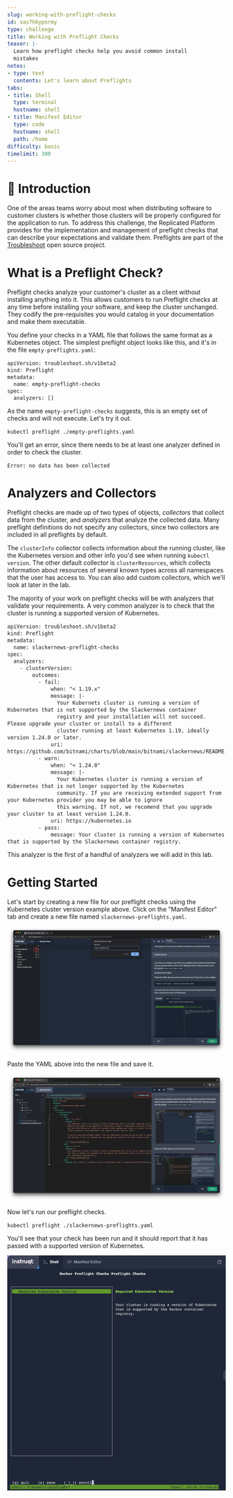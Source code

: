 ```yaml
---
slug: working-with-preflight-checks
id: vas7h6ypnrmy
type: challenge
title: Working with Preflight Checks
teaser: |-
  Learn how preflight checks help you avoid common install
  mistakes
notes:
- type: text
  contents: Let's learn about Preflights
tabs:
- title: Shell
  type: terminal
  hostname: shell
- title: Manifest Editor
  type: code
  hostname: shell
  path: /home
difficulty: basic
timelimit: 300
---
```


👋 Introduction
===============

One of the areas teams worry about most when distributing software
to customer clusters is whether those clusters will be properly
configured for the application to run. To address this challenge,
the Replicated Platform provides for the implementation and
management of preflight checks that can describe your expectations
and validate them. Preflights are part of the
[Troubleshoot](https://troubleshoot.sh) open source project.

What is a Preflight Check?
===========================

Preflight checks analyze your customer's cluster as a client without
installing anything into it. This allows customers to run Preflight
checks at any time before installing your software, and keep the
cluster unchanged. They codify the pre-requisites you would catalog
in your documentation and make them executable.

You define your checks in a YAML file that follows the same format
as a Kubernetes object. The simplest preflight object looks like this,
and it's in the file `empty-preflights.yaml`:

```
apiVersion: troubleshoot.sh/v1beta2
kind: Preflight
metadata:
  name: empty-preflight-checks
spec:
  analyzers: []
```

As the name `empty-preflight-checks` suggests, this is an empty set
of checks and will not execute. Let's try it out.

```
kubectl preflight ./empty-preflights.yaml
```

You'll get an error, since there needs to be at least one analyzer
defined in order to check the cluster.

```
Error: no data has been collected
```

Analyzers and Collectors
========================

Preflight checks are made up of two types of objects, _collectors_
that collect data from the cluster, and _analyzers_ that analyze
the collected data. Many preflight definitions do not specify any
collectors, since two collectors are included in all preflights
by default.

The `clusterInfo` collector collects information about the running
cluster, like the Kubernetes version and other info you'd see when
running `kubectl version`. The other default collector is
`clusterResources`, which collects information about resources of
several known types across all namespaces that the user has
access to. You can also add custom collectors, which we'll look
at later in the lab.

The majority of your work on preflight checks will be with
analyzers that validate your requirements. A very common analyzer
is to check that the cluster is running a supported version of
Kubernetes.

```
apiVersion: troubleshoot.sh/v1beta2
kind: Preflight
metadata:
  name: slackernews-preflight-checks
spec:
  analyzers:
    - clusterVersion:
        outcomes:
          - fail:
              when: "< 1.19.x"
              message: |-
                Your Kubernets cluster is running a version of Kubernetes that is not supported by the Slackernews container
                registry and your installation will not succeed. Please upgrade your cluster or install to a different
                cluster running at least Kubernetes 1.19, ideally version 1.24.0 or later.
              uri: https://github.com/bitnami/charts/blob/main/bitnami/slackernews/README.md
          - warn:
              when: "< 1.24.0"
              message: |-
                Your Kubernetes cluster is running a version of Kubernetes that is not longer supported by the Kubernetes
                community. If you are receiving extended support from your Kubernetes provider you may be able to ignore
                this warning. If not, we recomend that you upgrade your cluster to at least version 1.24.0.
              uri: https://kubernetes.io
          - pass:
              message: Your cluster is running a version of Kubernetes that is supported by the Slackernews container registry.
```

This analyzer is the first of a handful of analyzers we will add in this lab.

Getting Started
===============

Let's start by creating a new file for our preflight checks
using the Kubernetes cluster version example above. Click on
the "Manifest Editor" tab and create a new file named
`slackernews-preflights.yaml`.

![Creating the Preflights File](../assets/creating-harbor-preflights.png)

Paste the YAML above into the new file and save it.

![Saving the Preflight File](../assets/saving-slackernews-preflights.png)

Now let's run our preflight checks.

```
kubectl preflight ./slackernews-preflights.yaml
```

You'll see that your check has been run and it should report
that it has passed with a supported version of Kubernetes.

![Passing Kubernetes Version Preflight Check](../assets/passing-version-check.png)
